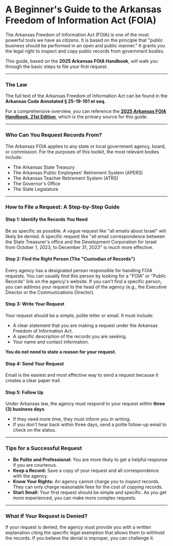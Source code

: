 # A Beginner's Guide to the Arkansas Freedom of Information Act (FOIA)

The Arkansas Freedom of Information Act (FOIA) is one of the most powerful tools we have as citizens. It is based on the principle that "public business should be performed in an open and public manner." It grants you the legal right to inspect and copy public records from government bodies.

This guide, based on the **2025 Arkansas FOIA Handbook**, will walk you through the basic steps to file your first request.

---

###  The Law

The full text of the Arkansas Freedom of Information Act can be found in the **Arkansas Code Annotated § 25-19-101 et seq.**

For a comprehensive overview, you can reference the **[2025 Arkansas FOIA Handbook, 21st Edition](../source-documents/2025-FOIA-Handbook-21st-Edition-ver4.pdf)**, which is the primary source for this guide.

---

###  Who Can You Request Records From?

The Arkansas FOIA applies to any state or local government agency, board, or commission. For the purposes of this toolkit, the most relevant bodies include:

* The Arkansas State Treasury
* The Arkansas Public Employees' Retirement System (APERS)
* The Arkansas Teacher Retirement System (ATRS)
* The Governor's Office
* The State Legislature

---

###  How to File a Request: A Step-by-Step Guide

#### **Step 1: Identify the Records You Need**

Be as specific as possible. A vague request like "all emails about Israel" will likely be denied. A specific request like "all email correspondence between the State Treasurer's office and the Development Corporation for Israel from October 1, 2023, to December 31, 2023" is much more effective.

#### **Step 2: Find the Right Person (The "Custodian of Records")**

Every agency has a designated person responsible for handling FOIA requests. You can usually find this person by looking for a "FOIA" or "Public Records" link on the agency's website. If you can't find a specific person, you can address your request to the head of the agency (e.g., the Executive Director or the Communications Director).

#### **Step 3: Write Your Request**

Your request should be a simple, polite letter or email. It must include:

* A clear statement that you are making a request under the Arkansas Freedom of Information Act.
* A specific description of the records you are seeking.
* Your name and contact information.

**You do not need to state a reason for your request.**

#### **Step 4: Send Your Request**

Email is the easiest and most effective way to send a request because it creates a clear paper trail.

#### **Step 5: Follow Up**

Under Arkansas law, the agency must respond to your request within **three (3) business days**.

* If they need more time, they must inform you in writing.
* If you don't hear back within three days, send a polite follow-up email to check on the status.

---

###  Tips for a Successful Request

* **Be Polite and Professional:** You are more likely to get a helpful response if you are courteous.
* **Keep a Record:** Save a copy of your request and all correspondence with the agency.
* **Know Your Rights:** An agency cannot charge you to *inspect* records. They can only charge reasonable fees for the cost of *copying* records.
* **Start Small:** Your first request should be simple and specific. As you get more experienced, you can make more complex requests.

---

###  What If Your Request is Denied?

If your request is denied, the agency must provide you with a written explanation citing the specific legal exemption that allows them to withhold the records. If you believe the denial is improper, you can challenge it.
